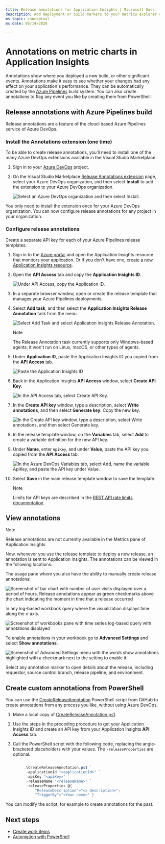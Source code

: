 ```yaml
---
title: Release annotations for Application Insights | Microsoft Docs
description: Add deployment or build markers to your metrics explorer charts in Application Insights.
ms.topic: conceptual
ms.date: 08/14/2020

---
```


# Annotations on metric charts in Application Insights

Annotations show where you deployed a new build, or other significant events. Annotations make it easy to see whether your changes had any effect on your application's performance. They can be automatically created by the [Azure Pipelines](/azure/devops/pipelines/tasks/) build system. You can also create annotations to flag any event you like by creating them from PowerShell.

## Release annotations with Azure Pipelines build

Release annotations are a feature of the cloud-based Azure Pipelines service of Azure DevOps.

### Install the Annotations extension (one time)

To be able to create release annotations, you'll need to install one of the many Azure DevOps extensions available in the Visual Studio Marketplace.

1. Sign in to your [Azure DevOps](https://azure.microsoft.com/services/devops/) project.
   
1. On the Visual Studio Marketplace [Release Annotations extension](https://marketplace.visualstudio.com/items/ms-appinsights.appinsightsreleaseannotations) page, select your Azure DevOps organization, and then select **Install** to add the extension to your Azure DevOps organization.
   
   ![Select an Azure DevOps organization and then select Install.](./media/annotations/1-install.png)
   
You only need to install the extension once for your Azure DevOps organization. You can now configure release annotations for any project in your organization.

### Configure release annotations

Create a separate API key for each of your Azure Pipelines release templates.

1. Sign in to the [Azure portal](https://portal.azure.com) and open the Application Insights resource that monitors your application. Or if you don't have one, [create a new Application Insights resource](./app-insights-overview.md).
   
1. Open the **API Access** tab and copy the **Application Insights ID**.
   
   ![Under API Access, copy the Application ID.](./media/annotations/2-app-id.png)

1. In a separate browser window, open or create the release template that manages your Azure Pipelines deployments.
   
1. Select **Add task**, and then select the **Application Insights Release Annotation** task from the menu.
   
   ![Select Add Task and select Application Insights Release Annotation.](./media/annotations/3-add-task.png)

   > [!NOTE]
   > The Release Annotation task currently supports only Windows-based agents; it won't run on Linux, macOS, or other types of agents.
   
1. Under **Application ID**, paste the Application Insights ID you copied from the **API Access** tab.
   
   ![Paste the Application Insights ID](./media/annotations/4-paste-app-id.png)
   
1. Back in the Application Insights **API Access** window, select **Create API Key**. 
   
   ![In the API Access tab, select Create API Key.](./media/annotations/5-create-api-key.png)
   
1. In the **Create API key** window, type a description, select **Write annotations**, and then select **Generate key**. Copy the new key.
   
   ![In the Create API key window, type a description, select Write annotations, and then select Generate key.](./media/annotations/6-create-api-key.png)
   
1. In the release template window, on the **Variables** tab, select **Add** to create a variable definition for the new API key.

1. Under **Name**, enter `ApiKey`, and under **Value**, paste the API key you copied from the **API Access** tab.
   
   ![In the Azure DevOps Variables tab, select Add, name the variable ApiKey, and paste the API key under Value.](./media/annotations/7-paste-api-key.png)
   
1. Select **Save** in the main release template window to save the template.


   > [!NOTE]
   > Limits for API keys are described in the [REST API rate limits documentation](https://dev.applicationinsights.io/documentation/Authorization/Rate-limits).

## View annotations


   > [!NOTE]
   > Release annotations are not currently available in the Metrics pane of Application Insights

Now, whenever you use the release template to deploy a new release, an annotation is sent to Application Insights. The annotations can be viewed in the following locations:

The usage pane where you also have the ability to manually create release annotations:

![Screenshot of bar chart with number of user visits displayed over a period of hours. Release annotations appear as green checkmarks above the chart indicating the moment in time that a release occurred](./media/annotations/usage-pane.png)

In any log-based workbook query where the visualization displays time along the x-axis.

![Screenshot of workbooks pane with time series log-based query with annotations displayed](./media/annotations/workbooks-annotations.png)

To enable annotations in your workbook go to **Advanced Settings** and select **Show annotations**.

![Screenshot of Advanced Settings menu with the words show annotations highlighted with a checkmark next to the setting to enable it.](./media/annotations/workbook-show-annotations.png)

Select any annotation marker to open details about the release, including requestor, source control branch, release pipeline, and environment.

## Create custom annotations from PowerShell
You can use the [CreateReleaseAnnotation](https://github.com/MohanGsk/ApplicationInsights-Home/blob/master/API/CreateReleaseAnnotation.ps1) PowerShell script from GitHub to create annotations from any process you like, without using Azure DevOps. 

1. Make a local copy of [CreateReleaseAnnotation.ps1](https://github.com/MohanGsk/ApplicationInsights-Home/blob/master/API/CreateReleaseAnnotation.ps1).
   
1. Use the steps in the preceding procedure to get your Application Insights ID and create an API key from your Application Insights **API Access** tab.
   
1. Call the PowerShell script with the following code, replacing the angle-bracketed placeholders with your values. The `-releaseProperties` are optional. 
   
   ```powershell
   
        .\CreateReleaseAnnotation.ps1 `
         -applicationId "<applicationId>" `
         -apiKey "<apiKey>" `
         -releaseName "<releaseName>" `
         -releaseProperties @{
             "ReleaseDescription"="<a description>";
             "TriggerBy"="<Your name>" }
   ```

You can modify the script, for example to create annotations for the past.

## Next steps

* [Create work items](./diagnostic-search.md#create-work-item)
* [Automation with PowerShell](./powershell.md)

